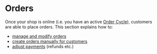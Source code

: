 # Orders

Once your shop is online (i.e. you have an active [Order Cycle](../shopfront/order-cycle/)), customers are able to place orders. This section explains how to:&#x20;

* [manage and modify orders](view-orders.md)
* [create orders manually for customers](create-orders-manually.md)
* [adjust payments](refunds-and-adjusting-payments.md) (refunds etc.)
